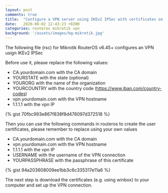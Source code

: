 ```yaml
---
layout: post
comments: true
title:  "Configure a VPN server using IKEv2 IPSec with certificates on Mikrotik RouterOS"
date:   2020-08-02 12:43:23 +0200
categories: routeros mikrotik vpn
background: '/assets/images/bg-mikrotik.jpg'
---
```


The following file (rsc) for Mikrotik RouterOS v6.45+ configures an VPN usign IKEv2 IPSec

Before use it, please replace the following values:

- CA.yourdomain.com with the CA domain
- YOURSTATE with the state (optional)
- YOURORG with the name of the organization
- YOURCOUNTRY with the country code (https://www.iban.com/country-codes)
- vpn.yourdomain.com with the VPN hostname
- 1.1.1.1 with the vpn IP

{% gist 70fbc993e867f838f8d476097d372518 %}

Then you can use the following commands in routeros to create the user certificates, please remember to replace using your own values

- CA.yourdomain.com with the CA domain
- vpn.yourdomain.com with the VPN hostname
- 1.1.1.1 with the vpn IP
- USERNAME with the username of the VPN connection
- YOURPASSPHRASE with the passphrase of this certificate

{% gist 94a203608009ee1bb3c6c335317e11a6 %}

The next step is download the certificates (e.g. using winbox) to your computer and set up the VPN connection.